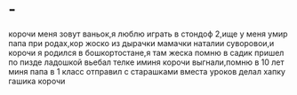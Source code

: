 # -
корочи меня зовут ваньок,я люблю играть в стондоф 2,ище у меня умир папа при родах,кор жоско из дырачки мамачки наталии суворовои,и корочи я родился в бошкортостане,я там жеска помню в садик пришел по пизде ладошкой вьебал телке иминя корочи выгнали,помню в 10 лет миня папа в 1 класс отправил с старашками вместа уроков делал хапку гашика корочи
